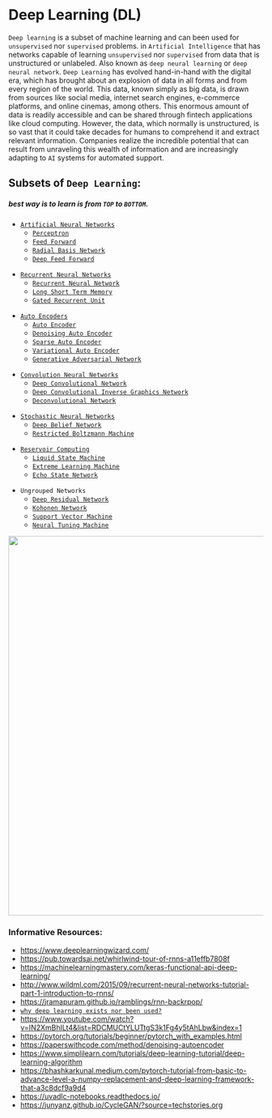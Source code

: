 # Deep Learning (DL)  
`Deep learning` is a subset of machine learning and can been used for `unsupervised` nor `supervised` problems. in `Artificial Intelligence` that has networks capable of learning `unsupervised` nor `supervised` from data that is unstructured or unlabeled. Also known as `deep neural learning` or `deep neural network`. `Deep Learning` has evolved hand-in-hand with the digital era, which has brought about an explosion of data in all forms and from every region of the world. This data, known simply as big data, is drawn from sources like social media, internet search engines, e-commerce platforms, and online cinemas, among others. This enormous amount of data is readily accessible and can be shared through fintech applications like cloud computing. However, the data, which normally is unstructured, is so vast that it could take decades for humans to comprehend it and extract relevant information. Companies realize the incredible potential that can result from unraveling this wealth of information and are increasingly adapting to `AI` systems for automated support. 

## Subsets of `Deep Learning`:
##### best way is to learn is from `TOP` to `BOTTOM`.  
+ [`Artificial Neural Networks`](./artificial_neural_networks/README.md)  
  + [`Perceptron`](./artificial_neural_networks/perceptron/README.md)  
  + [`Feed Forward`](./artificial_neural_networks/feed_forward/README.md)  
  + [`Radial Basis Network`](./artificial_neural_networks/radial_basis_network/README.md)  
  + [`Deep Feed Forward`](./artificial_neural_networks/deep_feed_forward/README.md)

- [`Recurrent Neural Networks`](./recurrent_neural_networks/README.md)  
  - [`Recurrent Neural Network`](./recurrent_neural_networks/recurrent_neural_network/README.md)
  - [`Long Short Term Memory`](./recurrent_neural_networks/long_short_term_memory/README.md)
  - [`Gated Recurrent Unit`](./recurrent_neural_networks/gated_recurrent_unit/README.md)

+ [`Auto Encoders`](./auto_encoders/README.md)  
  + [`Auto Encoder`](./autoencoders/autoencoder/README.md)
  + [`Denoising Auto Encoder`](./autoencoders/denoising_autoencoder/README.md)
  + [`Sparse Auto Encoder`](./autoencoders/sparse_autoencoder/README.md)
  + [`Variational Auto Encoder`](./autoencoders/variational_autoencoder/README.md)
  + [`Generative Adversarial Network`](./autoencoders/generative_adversarial_network/README.md)

- [`Convolution Neural Networks`](./convolution_neural_networks/README.md)  
  - [`Deep Convolutional Network`](./convolution_neural_networks/deep_vonvolutional_network/README.md)  
  - [`Deep Convolutional Inverse Graphics Network`](./convolution_neural_networks/deep_convolutional_inverse_graphics_network/README.md)  
  - [`Deconvolutional Network`](./convolution_neural_networks/deconvolutional_network/README.md)  
  
+ [`Stochastic Neural Networks`](./stochastic_neural_networks/README.md)
  + [`Deep Belief Network`](./stochastic_neural_networks/deep_belief_network/README.md)
  + [`Restricted Boltzmann Machine`](./stochastic_neural_networks/restricted_boltzmann_machine/README.md)

- [`Reservoir Computing`](./reservoir_computing/README.md)
  - [`Liquid State Machine`](./reservoir_computing/liquid_state_machine/README.md)
  - [`Extreme Learning Machine`](./reservoir_computing/extreme_learning_machine/README.md)
  - [`Echo State Network`](./reservoir_computing/echo_state_network/README.md)

+ `Ungrouped Networks`
  - [`Deep Residual Network`](./ungrouped_networks/deep_residual_network/README.md)  
  - [`Kohonen Network`](./ungrouped_networks/kohonen_network/README.md)  
  - [`Support Vector Machine`](./ungrouped_networks/support_vector_machine/README.md)  
  - [`Neural Tuning Machine`](./ungrouped_networks/neural_tuning_machine/README.md)  

<p align="center">
  <img src="https://miro.medium.com/max/1000/1*cuTSPlTq0a_327iTPJyD-Q.png" width="750px">
</p>

### Informative Resources:
+ https://www.deeplearningwizard.com/
+ https://pub.towardsai.net/whirlwind-tour-of-rnns-a11effb7808f
+ https://machinelearningmastery.com/keras-functional-api-deep-learning/
+ http://www.wildml.com/2015/09/recurrent-neural-networks-tutorial-part-1-introduction-to-rnns/
+ https://jramapuram.github.io/ramblings/rnn-backrpop/
+ [`why deep learning exists nor been used?`](https://www.investopedia.com/terms/d/deep-learning.asp#:~:text=Deep%20learning%20is%20a%20subset,learning%20or%20deep%20neural%20network.)
+ https://www.youtube.com/watch?v=IN2XmBhILt4&list=RDCMUCtYLUTtgS3k1Fg4y5tAhLbw&index=1
+ https://pytorch.org/tutorials/beginner/pytorch_with_examples.html
+ https://paperswithcode.com/method/denoising-autoencoder
+ https://www.simplilearn.com/tutorials/deep-learning-tutorial/deep-learning-algorithm
+ https://bhashkarkunal.medium.com/pytorch-tutorial-from-basic-to-advance-level-a-numpy-replacement-and-deep-learning-framework-that-a3c8dcf9a9d4
+ https://uvadlc-notebooks.readthedocs.io/
+ https://junyanz.github.io/CycleGAN/?source=techstories.org